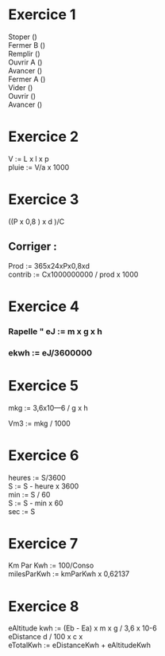 # Exercice 1

Stoper ()  
Fermer B ()  
Remplir ()  
Ouvrir A ()  
Avancer ()  
Fermer A ()  
Vider ()  
Ouvrir ()  
Avancer ()  

# Exercice 2

V := L x l x p  
pluie := V/a x 1000

# Exercice 3 

((P x 0,8 ) x d )/C

## Corriger : 
Prod := 365x24xPx0,8xd  
contrib := Cx1000000000 / prod x 1000  

# Exercice 4

### Rapelle " eJ := m x g x h  
### ekwh := eJ/3600000

# Exercice 5
mkg := 3,6x10—6 / g x h  

Vm3 := mkg / 1000

# Exercice 6
heures := S/3600  
S := S - heure x 3600  
min := S / 60  
S := S - min x 60  
sec := S

# Exercice 7

Km Par Kwh := 100/Conso  
milesParKwh := kmParKwh x 0,62137  

# Exercice 8

eAltitude kwh := (Eb - Ea) x m x g / 3,6 x 10-6  
eDistance  d / 100 x c  x  
eTotalKwh := eDistanceKwh + eAltitudeKwh  
